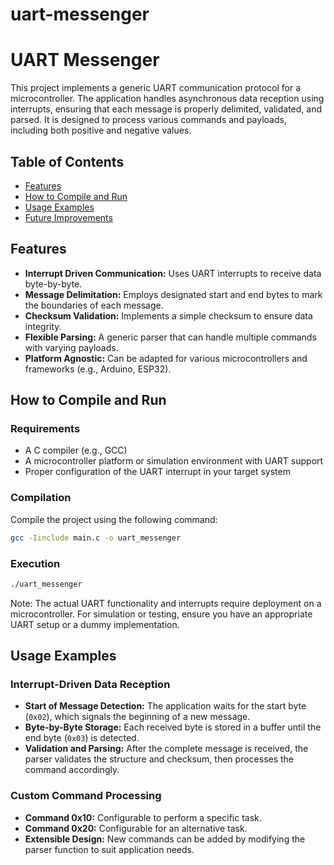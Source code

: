 # uart-messenger

# UART Messenger

This project implements a generic UART communication protocol for a microcontroller. The application handles asynchronous data reception using interrupts, ensuring that each message is properly delimited, validated, and parsed. It is designed to process various commands and payloads, including both positive and negative values.

## Table of Contents
- [Features](#features)
- [How to Compile and Run](#how-to-compile-and-run)
- [Usage Examples](#usage-examples)
- [Future Improvements](#future-improvements)

## Features

- **Interrupt Driven Communication:** Uses UART interrupts to receive data byte-by-byte.
- **Message Delimitation:** Employs designated start and end bytes to mark the boundaries of each message.
- **Checksum Validation:** Implements a simple checksum to ensure data integrity.
- **Flexible Parsing:** A generic parser that can handle multiple commands with varying payloads.
- **Platform Agnostic:** Can be adapted for various microcontrollers and frameworks (e.g., Arduino, ESP32).

## How to Compile and Run

### Requirements
- A C compiler (e.g., GCC)
- A microcontroller platform or simulation environment with UART support
- Proper configuration of the UART interrupt in your target system

### Compilation

Compile the project using the following command:

```bash
gcc -Iinclude main.c -o uart_messenger
```

### Execution
```bash
./uart_messenger
```
Note: The actual UART functionality and interrupts require deployment on a microcontroller. For simulation or testing, ensure you have an appropriate UART setup or a dummy implementation.

## Usage Examples

### Interrupt-Driven Data Reception

- **Start of Message Detection:** The application waits for the start byte (`0x02`), which signals the beginning of a new message.
- **Byte-by-Byte Storage:** Each received byte is stored in a buffer until the end byte (`0x03`) is detected.
- **Validation and Parsing:** After the complete message is received, the parser validates the structure and checksum, then processes the command accordingly.

### Custom Command Processing

- **Command 0x10:** Configurable to perform a specific task.
- **Command 0x20:** Configurable for an alternative task.
- **Extensible Design:** New commands can be added by modifying the parser function to suit application needs.